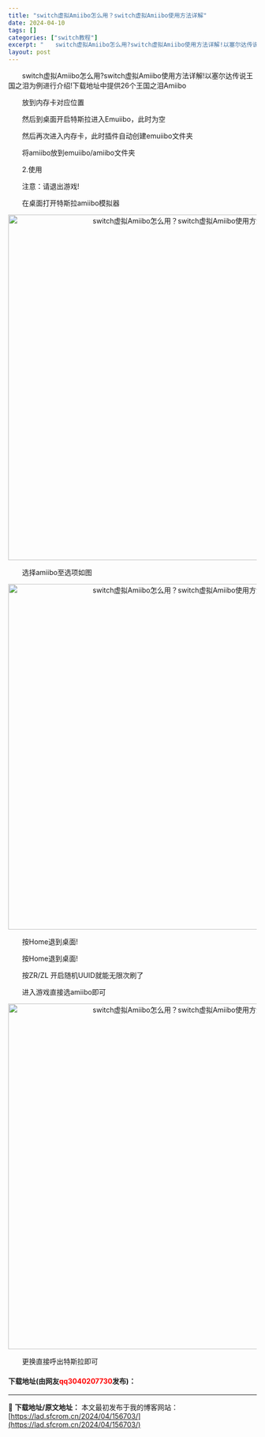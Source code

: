 ```yaml
---
title: "switch虚拟Amiibo怎么用？switch虚拟Amiibo使用方法详解"
date: 2024-04-10
tags: []
categories: ["switch教程"]
excerpt: "　　switch虚拟Amiibo怎么用?switch虚拟Amiibo使用方法详解!以塞尔达传说王国之泪为例进行介绍!下载地址中提供26个王国之泪Amiibo 　　放到内存卡对应位置 　　然后到桌面开启特斯拉进入Emuiibo，此时为空 　　然后再次进入内存卡，此时插件自动创建emuiibo文件夹 　&hellip;"
layout: post
---
```


 <p>　　switch虚拟Amiibo怎么用?switch虚拟Amiibo使用方法详解!以塞尔达传说王国之泪为例进行介绍!下载地址中提供26个王国之泪Amiibo</p> <p>　　放到内存卡对应位置</p> <p>　　然后到桌面开启特斯拉进入Emuiibo，此时为空</p> <p>　　然后再次进入内存卡，此时插件自动创建emuiibo文件夹</p> <p>　　将amiibo放到emuiibo/amiibo文件夹</p> <p>　　2.使用</p> <p>　　注意：请退出游戏!</p> <p>　　在桌面打开特斯拉amiibo模拟器</p> <p align="center"><img align="" border="0" src="https://lad.sfcrom.cn/wp-content/uploads/2024/04/20240410_661632c580244.webp" width="700" alt="switch虚拟Amiibo怎么用？switch虚拟Amiibo使用方法详解" /></p> <p>　　选择amiibo至选项如图</p> <p align="center"><img align="" border="0" src="https://lad.sfcrom.cn/wp-content/uploads/2024/04/20240410_661632c603e15.webp" width="700" alt="switch虚拟Amiibo怎么用？switch虚拟Amiibo使用方法详解" /></p> <p>　　按Home退到桌面!</p> <p>　　按Home退到桌面!</p> <p>　　按ZR/ZL 开启随机UUID就能无限次刷了</p> <p>　　进入游戏直接选amiibo即可</p> <p align="center"><img align="" border="0" src="https://lad.sfcrom.cn/wp-content/uploads/2024/04/20240410_661632c6780ab.webp" width="700" alt="switch虚拟Amiibo怎么用？switch虚拟Amiibo使用方法详解" /></p> <p>　　更换直接呼出特斯拉即可</p> <p><h4>下载地址(由网友<font color="red">qq3040207730</font>发布)：</h4></p> 

---
📖 **下载地址/原文地址：** 本文最初发布于我的博客网站：[https://lad.sfcrom.cn/2024/04/156703/](https://lad.sfcrom.cn/2024/04/156703/)
